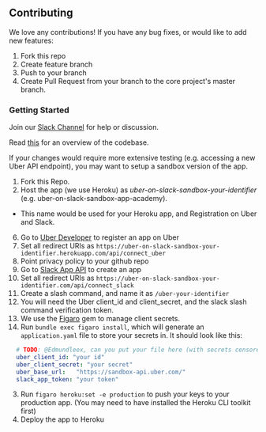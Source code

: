 ## Contributing
We love any contributions! If you have any bug fixes, or would like to add new features:
1. Fork this repo
2. Create feature branch
3. Push to your branch
4. Create Pull Request from your branch to the core project's master branch.

### Getting Started

Join our [Slack Channel](https://uberonslack.com/static_pages/join_slack_team) for
help or discussion.

Read [this](doc/structure.md) for an overview of the codebase.

If your changes would require more extensive testing (e.g. accessing a new Uber API endpoint),
you may want to setup a sandbox version of the app.

1. Fork this Repo.
5. Host the app (we use Heroku) as _uber-on-slack-sandbox-your-identifier_ (e.g. uber-on-slack-sandbox-app-academy).
  * This name would be used for your Heroku app, and Registration on Uber and Slack.
6. Go to [Uber Developer] to register an app on Uber
  1. Set all redirect URIs as `https://uber-on-slack-sandbox-your-identifier.herokuapp.com/api/connect_uber`
  2. Point privacy policy to your github repo
7. Go to [Slack App API] to create an app
  1. Set all redirect URIs as `https://uber-on-slack-sandbox-your-identifier.com/api/connect_slack`
  2. Create a slash command, and name it as `/uber-your-identifier`
8. You will need the Uber client_id and client_secret, and the slack slash command verification token.
  1. We use the [Figaro](https://github.com/laserlemon/figaro) gem to manage client secrets.
  2. Run `bundle exec figaro install`, which will generate an `application.yaml` file to store your secrets in. It should look like this:
  ```yaml
    # TODO: @Edmundleex, can you put your file here (with secrets censored), since this is just my best guess? I think you also have a redis URI that's been breaking for me locally, I'm not sure what to do with that.
    uber_client_id: "your id"
    uber_client_secret: "your secret"
    uber_base_url:   "https://sandbox-api.uber.com/"
    slack_app_token: "your token"
  ```
  3. Run `figaro heroku:set -e production` to push your keys to your production app. (You may need to have installed the Heroku CLI toolkit first)
9. Deploy the app to Heroku
<!-- 8. Click this button in your forked repo to deploy
  * [![Deploy](https://www.herokucdn.com/deploy/button.svg)](https://heroku.com/deploy?template=https://github.com/username/repo)
  (@cchuang) This button wasn't working for me; but I had other problems like missing secrets too so I don't know.
9. Paste your heroku app URL in the description, and specify what the PR is about.
10. That's it.
10. Activate your app in a Slack Channel? -->

[Uber Developer]: https://developer.uber.com/dashboard/create
[Slack App API]: https://api.slack.com/apps/new
